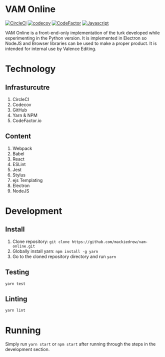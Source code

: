 # VAM Online
[![CircleCI](https://circleci.com/gh/mackiedrew/vam-online.svg?style=shield&circle-token=383514250cad12e2dde115ce5af3225907b390f2)](https://circleci.com/gh/mackiedrew/vam-online)
[![codecov](https://codecov.io/gh/mackiedrew/vam-online/branch/master/graph/badge.svg?token=7cyF0ihR2C)](https://codecov.io/gh/mackiedrew/vam-online)
[![CodeFactor](https://www.codefactor.io/repository/github/mackiedrew/vam-online/badge)](https://www.codefactor.io/repository/github/mackiedrew/vam-online)
[![Javascript](https://badges.frapsoft.com/javascript/code/javascript.svg?v=101)](https://github.com/ellerbrock/javascript-badges/)

VAM Online is a front-end-only implementation of the turk developed while experimenting in the Python version. It is implemented in Electron so NodeJS and Browser libraries can be used to make a proper product. It is intended for internal use by Valence Editing.

# Technology

## Infrasturcutre
1. CircleCI
2. Codecov
3. GitHub
4. Yarn & NPM
5. CodeFactor.io

## Content
1. Webpack
2. Babel
3. React
4. ESLint
5. Jest
6. Stylus
7. ejs Templating
8. Electron
9. NodeJS

# Development

## Install
1. Clone repository: `git clone https://github.com/mackiedrew/vam-online.git`
2. Globally install yarn: `npm install -g yarn`
3. Go to the cloned repository directory and run `yarn`

## Testing
`yarn test`

## Linting
`yarn lint`

# Running
Simply run `yarn start` or `npm start` after running through the steps in the development section.